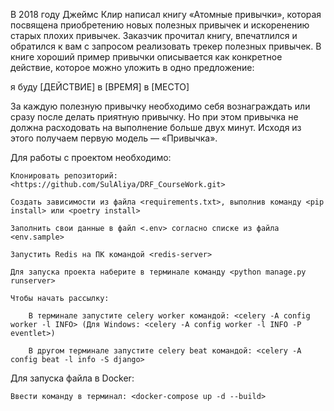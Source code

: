В 2018 году Джеймс Клир написал книгу «Атомные привычки», которая посвящена приобретению новых полезных привычек и искоренению старых плохих привычек. Заказчик прочитал книгу, впечатлился и обратился к вам с запросом реализовать трекер полезных привычек. 
В книге хороший пример привычки описывается как конкретное действие, которое можно уложить в одно предложение:

я буду [ДЕЙСТВИЕ] в [ВРЕМЯ] в [МЕСТО]

За каждую полезную привычку необходимо себя вознаграждать или сразу после делать приятную привычку. Но при этом привычка не должна расходовать на выполнение больше двух минут. Исходя из этого получаем первую модель — «Привычка». 

Для работы с проектом необходимо:

    Клонировать репозиторий: <https://github.com/SulAliya/DRF_CourseWork.git>

    Создать зависимости из файла <requirements.txt>, выполнив команду <pip install> или <poetry install>

    Заполнить свои данные в файл <.env> согласно списке из файла <env.sample>
   
    Запустить Redis на ПК командой <redis-server>

    Для запуска проекта наберите в терминале команду <python manage.py runserver>

    Чтобы начать рассылку:

        В терминале запустите celery worker командой: <celery -A config worker -l INFO> (Для Windows: <celery -A config worker -l INFO -P eventlet>)

        В другом терминале запустите celery beat командой: <celery -A config beat -l info -S django>

        
Для запуска файла в Docker:
       
    Ввести команду в терминал: <docker-compose up -d --build>
